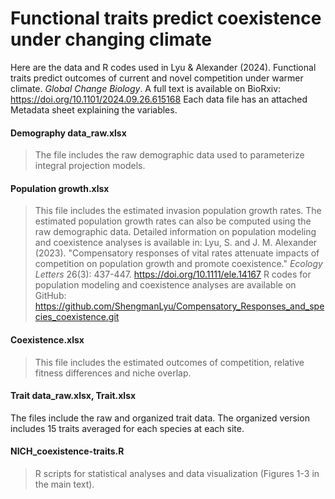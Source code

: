 # Functional traits predict coexistence under changing climate
Here are the data and R codes used in Lyu & Alexander (2024). Functional traits predict outcomes of current and novel competition under warmer climate. *Global Change Biology*. A full text is available on BioRxiv: https://doi.org/10.1101/2024.09.26.615168 Each data file has an attached Metadata sheet explaining the variables.

#### Demography data_raw.xlsx
> The file includes the raw demographic data used to parameterize integral projection models. 

#### Population growth.xlsx
> This file includes the estimated invasion population growth rates. The estimated population growth rates can also be computed using the raw demographic data. Detailed information on population modeling and coexistence analyses is available in: Lyu, S. and J. M. Alexander (2023). "Compensatory responses of vital rates attenuate impacts of competition on population growth and promote coexistence." *Ecology Letters* 26(3): 437-447. https://doi.org/10.1111/ele.14167 R codes for population modeling and coexistence analyses are available on GitHub: https://github.com/ShengmanLyu/Compensatory_Responses_and_species_coexistence.git 

#### Coexistence.xlsx
> This file includes the estimated outcomes of competition, relative fitness differences and niche overlap.

#### Trait data_raw.xlsx, Trait.xlsx
The files include the raw and organized trait data. The organized version includes 15 traits averaged for each species at each site.

#### NICH_coexistence-traits.R
> R scripts for statistical analyses and data visualization (Figures 1-3 in the main text).
